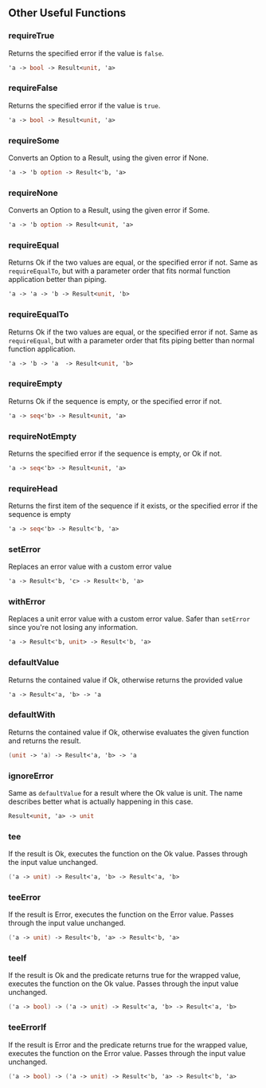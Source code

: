 ## Other Useful Functions

### requireTrue

Returns the specified error if the value is `false`.
```fsharp
'a -> bool -> Result<unit, 'a>
```
### requireFalse

Returns the specified error if the value is `true`.
```fsharp
'a -> bool -> Result<unit, 'a>
```


### requireSome

Converts an Option to a Result, using the given error if None.
```fsharp
'a -> 'b option -> Result<'b, 'a>
```
### requireNone

Converts an Option to a Result, using the given error if Some.
```fsharp
'a -> 'b option -> Result<unit, 'a>
```

### requireEqual

Returns Ok if the two values are equal, or the specified error if not. Same as `requireEqualTo`, but with a parameter order that fits normal function application better than piping.
```fsharp
'a -> 'a -> 'b -> Result<unit, 'b>
```


### requireEqualTo

Returns Ok if the two values are equal, or the specified error if not. Same as `requireEqual`, but with a parameter order that fits piping better than normal function application.

```fsharp
'a -> 'b -> 'a  -> Result<unit, 'b>
```

### requireEmpty

Returns Ok if the sequence is empty, or the specified error if not.

```fsharp
'a -> seq<'b> -> Result<unit, 'a>
```

### requireNotEmpty

Returns the specified error if the sequence is empty, or Ok if not.

```fsharp
'a -> seq<'b> -> Result<unit, 'a>
```

### requireHead

Returns the first item of the sequence if it exists, or the specified
error if the sequence is empty

```fsharp
'a -> seq<'b> -> Result<'b, 'a>
```


### setError

Replaces an error value with a custom error value

```fsharp
'a -> Result<'b, 'c> -> Result<'b, 'a>
```

### withError

Replaces a unit error value with a custom error value. Safer than `setError` since you're not losing any information.

```fsharp
'a -> Result<'b, unit> -> Result<'b, 'a>
```


### defaultValue

Returns the contained value if Ok, otherwise returns the provided value

```fsharp
'a -> Result<'a, 'b> -> 'a
```

### defaultWith

Returns the contained value if Ok, otherwise evaluates the given function and returns the result.

```fsharp
(unit -> 'a) -> Result<'a, 'b> -> 'a
```


### ignoreError

Same as `defaultValue` for a result where the Ok value is unit. The name describes better what is actually happening in this case.

```fsharp
Result<unit, 'a> -> unit
```

### tee

If the result is Ok, executes the function on the Ok value. Passes through the input value unchanged.

```fsharp
('a -> unit) -> Result<'a, 'b> -> Result<'a, 'b>
```

### teeError

If the result is Error, executes the function on the Error value. Passes through the input value unchanged.

```fsharp
('a -> unit) -> Result<'b, 'a> -> Result<'b, 'a>
```

### teeIf

If the result is Ok and the predicate returns true for the wrapped value, executes the function on the Ok value. Passes through the input value unchanged.

```fsharp
('a -> bool) -> ('a -> unit) -> Result<'a, 'b> -> Result<'a, 'b>
```

### teeErrorIf

If the result is Error and the predicate returns true for the wrapped value, executes the function on the Error value. Passes through the input value unchanged.

```fsharp
('a -> bool) -> ('a -> unit) -> Result<'b, 'a> -> Result<'b, 'a>
```